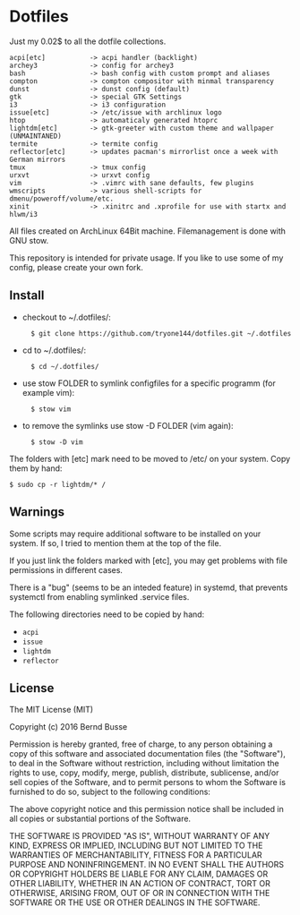 Dotfiles
========

Just my 0.02$ to all the dotfile collections.

    acpi[etc]           -> acpi handler (backlight)
    archey3             -> config for archey3
    bash                -> bash config with custom prompt and aliases
    compton             -> compton compositor with minmal transparency
    dunst               -> dunst config (default)
    gtk                 -> special GTK Settings
    i3                  -> i3 configuration
    issue[etc]          -> /etc/issue with archlinux logo
    htop                -> automaticaly generated htoprc
    lightdm[etc]        -> gtk-greeter with custom theme and wallpaper (UNMAINTANED)
    termite             -> termite config
    reflector[etc]      -> updates pacman's mirrorlist once a week with German mirrors
    tmux                -> tmux config
    urxvt               -> urxvt config
    vim                 -> .vimrc with sane defaults, few plugins
    wmscripts           -> various shell-scripts for dmenu/poweroff/volume/etc.
    xinit               -> .xinitrc and .xprofile for use with startx and hlwm/i3

All files created on ArchLinux 64Bit machine.
Filemanagement is done with GNU stow.

This repository is intended for private usage. If you like to use some of my
config, please create your own fork.


Install
-------

* checkout to ~/.dotfiles/:

        $ git clone https://github.com/tryone144/dotfiles.git ~/.dotfiles

* cd to ~/.dotfiles/:

        $ cd ~/.dotfiles/

* use stow FOLDER to symlink configfiles for a specific programm (for example
vim):

        $ stow vim

* to remove the symlinks use stow -D FOLDER (vim again):

        $ stow -D vim

The folders with [etc] mark need to be moved to /etc/ on your system. Copy them by hand:

    $ sudo cp -r lightdm/* /


Warnings
--------

Some scripts may require additional software to be installed on your system.
If so, I tried to mention them at the top of the file.

If you just link the folders marked with [etc], you may get problems with file
permissions in different cases.

There is a "bug" (seems to be an inteded feature) in systemd, that prevents
systemctl from enabling symlinked .service files.

The following directories need to be copied by hand:
* `acpi`
* `issue`
* `lightdm`
* `reflector`


License
-------

The MIT License (MIT)

Copyright (c) 2016 Bernd Busse

Permission is hereby granted, free of charge, to any person obtaining a copy
of this software and associated documentation files (the "Software"), to deal
in the Software without restriction, including without limitation the rights
to use, copy, modify, merge, publish, distribute, sublicense, and/or sell
copies of the Software, and to permit persons to whom the Software is
furnished to do so, subject to the following conditions:

The above copyright notice and this permission notice shall be included in
all copies or substantial portions of the Software.

THE SOFTWARE IS PROVIDED "AS IS", WITHOUT WARRANTY OF ANY KIND, EXPRESS OR
IMPLIED, INCLUDING BUT NOT LIMITED TO THE WARRANTIES OF MERCHANTABILITY,
FITNESS FOR A PARTICULAR PURPOSE AND NONINFRINGEMENT. IN NO EVENT SHALL THE
AUTHORS OR COPYRIGHT HOLDERS BE LIABLE FOR ANY CLAIM, DAMAGES OR OTHER
LIABILITY, WHETHER IN AN ACTION OF CONTRACT, TORT OR OTHERWISE, ARISING FROM,
OUT OF OR IN CONNECTION WITH THE SOFTWARE OR THE USE OR OTHER DEALINGS IN
THE SOFTWARE.
